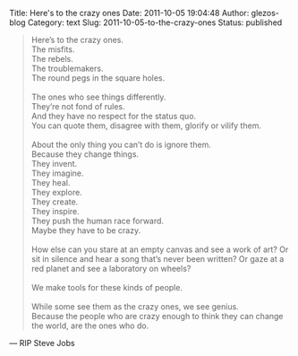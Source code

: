 Title: Here's to the crazy ones
Date: 2011-10-05 19:04:48
Author: glezos-blog
Category: text
Slug: 2011-10-05-to-the-crazy-ones
Status: published

> Here’s to the crazy ones.
> <br/>The misfits.
> <br/>The rebels.
> <br/>The troublemakers.
> <br/>The round pegs in the square holes.
> <br/>
> <br/>The ones who see things differently.
> <br/>They’re not fond of rules.
> <br/>And they have no respect for the status quo.
> <br/>You can quote them, disagree with them, glorify or vilify them.
> <br/>
> <br/>About the only thing you can’t do is ignore them.
> <br/>Because they change things.
> <br/>They invent.
> <br/>They imagine.
> <br/>They heal.
> <br/>They explore.
> <br/>They create.
> <br/>They inspire.
> <br/>They push the human race forward.
> <br/>Maybe they have to be crazy.
> <br/>
> <br/>How else can you stare at an empty canvas and see a work of art? Or sit in silence and hear a song that’s never been written? Or gaze at a red planet and see a laboratory on wheels?
> <br/>
> <br/>We make tools for these kinds of people.
> <br/>
> <br/>While some see them as the crazy ones, we see genius.
> <br/>Because the people who are crazy enough to think they can change the world, are the ones who do.

&mdash; RIP Steve Jobs
